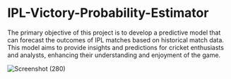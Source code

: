 # IPL-Victory-Probability-Estimator
The primary objective of this project is to develop a predictive model that can forecast the outcomes of IPL matches based on historical match data. This model aims to provide insights and predictions for cricket enthusiasts and analysts, enhancing their understanding and enjoyment of the game.

![Screenshot (280)](https://github.com/user-attachments/assets/9858363f-d936-4e01-ba1c-4226413c29d2)



